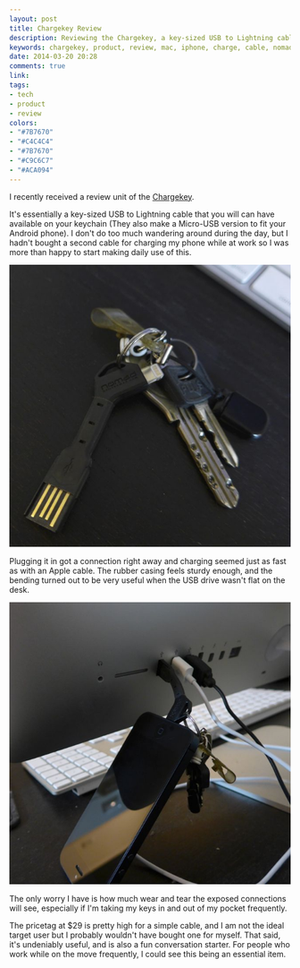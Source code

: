 ```yaml
---
layout: post
title: Chargekey Review
description: Reviewing the Chargekey, a key-sized USB to Lightning cable
keywords: chargekey, product, review, mac, iphone, charge, cable, nomad, gadget
date: 2014-03-20 20:28
comments: true
link:
tags:
- tech
- product
- review
colors:
- "#7B7670"
- "#C4C4C4"
- "#7B7670"
- "#C9C6C7"
- "#ACA094"
---
```


I recently received a review unit of the [Chargekey](http://www.hellonomad.com/products/chargekey-iphone5).

It's essentially a key-sized USB to Lightning cable that you will can have available on your keychain (They also make a Micro-USB version to fit your Android phone). I don't do too much wandering around during the day, but I hadn't bought a second cable for charging my phone while at work so I was more than happy to start making daily use of this.

<!-- more -->

![Chargekey](/assets/images/chargekey1.jpg)

Plugging it in got a connection right away and charging seemed just as fast as with an Apple cable. The rubber casing feels sturdy enough, and the bending turned out to be very useful when the USB drive wasn't flat on the desk.

![Chargekey](/assets/images/chargekey2.jpg)

The only worry I have is how much wear and tear the exposed connections will see, especially if I'm taking my keys in and out of my pocket frequently.

The pricetag at $29 is pretty high for a simple cable, and I am not the ideal target user but I probably wouldn't have bought one for myself. That said, it's undeniably useful, and is also a fun conversation starter. For people who work while on the move frequently, I could see this being an essential item.
